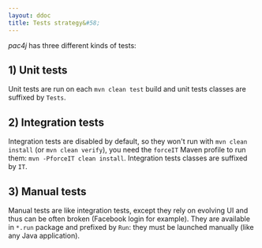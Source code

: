 ```yaml
---
layout: ddoc
title: Tests strategy&#58;
---
```


*pac4j* has three different kinds of tests:

## 1) Unit tests

Unit tests are run on each `mvn clean test` build and unit tests classes are suffixed by `Tests`.

## 2) Integration tests

Integration tests are disabled by default, so they won't run with `mvn clean install` (or `mvn clean verify`), you need the `forceIT` Maven profile to run them: `mvn -PforceIT clean install`. Integration tests classes are suffixed by `IT`.

## 3) Manual tests

Manual tests are like integration tests, except they rely on evolving UI and thus can be often broken (Facebook login for example). They are available in `*.run` package and prefixed by `Run`: they must be launched manually (like any Java application).
